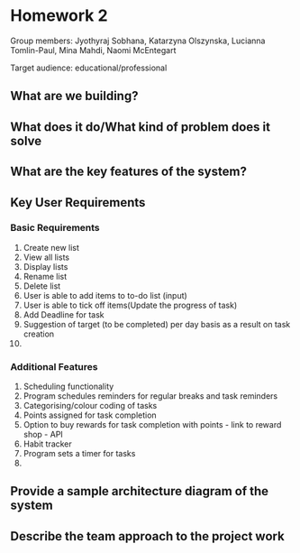 # Homework 2
Group members: Jyothyraj Sobhana, Katarzyna Olszynska, Lucianna Tomlin-Paul, Mina Mahdi, Naomi McEntegart

Target audience: educational/professional 

## What are we building?
## What does it do/What kind of problem does it solve
## What are the key features of the system?
## Key User Requirements
### Basic Requirements
1. Create new list
2. View all lists
3. Display lists
4. Rename list
5. Delete list
6. User is able to add items to to-do list (input)
7. User is able to tick off items(Update the progress of task)
8. Add Deadline for task
9. Suggestion of target (to be completed) per day basis as a result on task creation
10. 

### Additional Features
1. Scheduling functionality
2. Program schedules reminders for regular breaks and task reminders
3. Categorising/colour coding of tasks
4. Points assigned for task completion 
5. Option to buy rewards for task completion with points - link to reward shop - API
6. Habit tracker  
7. Program sets a timer for tasks
8. 

## Provide a sample architecture diagram of the system
## Describe the team approach to the project work
